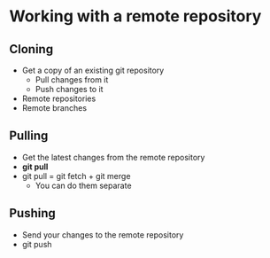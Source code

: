 # Working with a remote repository



## Cloning

* Get a copy of an existing git repository
  * Pull changes from it
  * Push changes to it
* Remote repositories
* Remote branches


## Pulling

* Get the latest changes from the remote repository
* **git pull**
* git pull = git fetch + git merge
  * You can do them separate


## Pushing

* Send your changes to the remote repository
* git push
